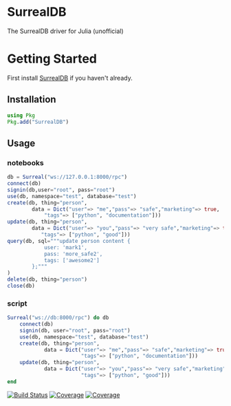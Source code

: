 # SurrealDB

The SurrealDB driver for Julia (unofficial)

# Getting Started
First install [SurrealDB](https://surrealdb.com/install) if you haven't already.

## Installation
```julia
using Pkg
Pkg.add("SurrealDB")
```

## Usage

### notebooks
```julia
db = Surreal("ws://127.0.0.1:8000/rpc")
connect(db)
signin(db,user="root", pass="root")
use(db, namespace="test", database="test")
create(db, thing="person",
        data = Dict("user"=> "me","pass"=> "safe","marketing"=> true,
            "tags"=> ["python", "documentation"]))
update(db, thing="person",
        data = Dict("user"=> "you","pass"=> "very safe","marketing"=> true,
           "tags"=> ["python", "good"]))
query(db, sql="""update person content {
            user: 'mark1',
            pass: 'more_safe2',
            tags: ['awesome2']
        };"""
)
delete(db, thing="person")
close(db)
```
### script
```julia
Surreal("ws://db:8000/rpc") do db
    connect(db)
    signin(db, user="root", pass="root")
    use(db, namespace="test", database="test")
    create(db, thing="person",
            data = Dict("user"=> "me","pass"=> "safe","marketing"=> true,
                        "tags"=> ["python", "documentation"]))
    update(db, thing="person",
            data = Dict("user"=> "you","pass"=> "very safe","marketing"=> true,
                        "tags"=> ["python", "good"]))
end
```

[![Build Status](https://travis-ci.com/YuriMiyamori/SurrealDB.jl.svg?branch=main)](https://travis-ci.com/YuriMiyamori/SurrealDB.jl)
[![Coverage](https://codecov.io/gh/YuriMiyamori/SurrealDB.jl/branch/main/graph/badge.svg)](https://codecov.io/gh/YuriMiyamori/SurrealDB.jl)
[![Coverage](https://coveralls.io/repos/github/YuriMiyamori/SurrealDB.jl/badge.svg?branch=main)](https://coveralls.io/github/YuriMiyamori/SurrealDB.jl?branch=main)
